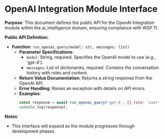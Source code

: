 # OpenAI Integration Module Interface

**Purpose**: This document defines the public API for the OpenAI Integration module within the ai_intelligence domain, ensuring compliance with WSP 11.

**Public API Definition**:
- **Function**: `run_openai_query(model: str, messages: list)`
  - **Parameter Specifications**: 
    - `model`: String, required. Specifies the OpenAI model to use (e.g., 'gpt-4').
    - `messages`: List of dictionaries, required. Contains the conversation history with roles and content.
  - **Return Value Documentation**: Returns a string response from the OpenAI API.
  - **Error Handling**: Raises an exception with details on API errors.
  - **Examples**: 
    ```javascript
    const response = await run_openai_query('gpt-4', [{ role: 'user', content: 'Say hello in pirate voice.' }]);
    console.log(response);
    ```

**Notes**:
- This interface will expand as the module progresses through development phases.

